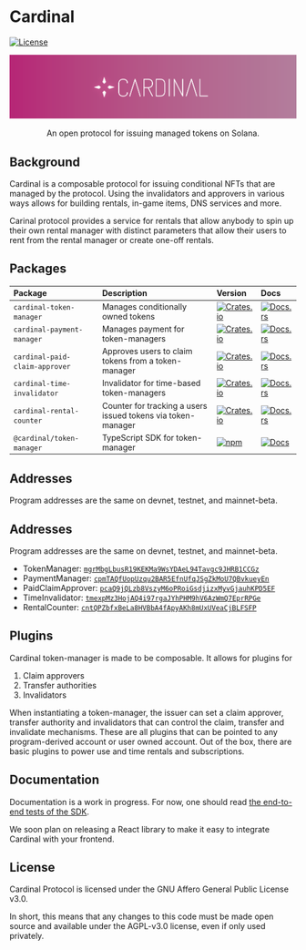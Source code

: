 # Cardinal

[![License](https://img.shields.io/badge/license-AGPL%203.0-blue)](https://github.com/cardinal-labs/cardinal-token-manager/blob/master/LICENSE)

<p align="center">
    <img src="/images/banner.png" />
</p>

<p align="center">
    An open protocol for issuing managed tokens on Solana.
</p>

## Background

Cardinal is a composable protocol for issuing conditional NFTs that are managed by the protocol. Using the invalidators and approvers in various ways allows for building rentals, in-game items, DNS services and more.

Carinal protocol provides a service for rentals that allow anybody to spin up their own rental manager with distinct parameters that allow their users to rent from the rental manager or create one-off rentals.

## Packages

| Package                        | Description                                                  | Version                                                                                                                             | Docs                                                                                                               |
| :----------------------------- | :----------------------------------------------------------- | :---------------------------------------------------------------------------------------------------------------------------------- | :----------------------------------------------------------------------------------------------------------------- |
| `cardinal-token-manager`       | Manages conditionally owned tokens                           | [![Crates.io](https://img.shields.io/crates/v/cardinal-token-manager)](https://crates.io/crates/cardinal-token-manager)             | [![Docs.rs](https://docs.rs/cardinal-token-manager/badge.svg)](https://docs.rs/cardinal-token-manager)             |
| `cardinal-payment-manager`     | Manages payment for token-managers                           | [![Crates.io](https://img.shields.io/crates/v/cardinal-payment-manager)](https://crates.io/crates/cardinal-payment-manager)         | [![Docs.rs](https://docs.rs/cardinal-payment-manager/badge.svg)](https://docs.rs/cardinal-payment-manager)         |
| `cardinal-paid-claim-approver` | Approves users to claim tokens from a token-manager          | [![Crates.io](https://img.shields.io/crates/v/cardinal-paid-claim-approver)](https://crates.io/crates/cardinal-paid-claim-approver) | [![Docs.rs](https://docs.rs/cardinal-paid-claim-approver/badge.svg)](https://docs.rs/cardinal-paid-claim-approver) |
| `cardinal-time-invalidator`    | Invalidator for time-based token-managers                    | [![Crates.io](https://img.shields.io/crates/v/cardinal-time-invalidator)](https://crates.io/crates/cardinal-time-invalidator)       | [![Docs.rs](https://docs.rs/cardinal-time-invalidator/badge.svg)](https://docs.rs/cardinal-time-invalidator)       |
| `cardinal-rental-counter`      | Counter for tracking a users issued tokens via token-manager | [![Crates.io](https://img.shields.io/crates/v/cardinal-rental-counter)](https://crates.io/crates/cardinal-rental-counter)           | [![Docs.rs](https://docs.rs/cardinal-rental-counter/badge.svg)](https://docs.rs/cardinal-rental-counter)           |
| `@cardinal/token-manager`      | TypeScript SDK for token-manager                             | [![npm](https://img.shields.io/npm/v/@cardinal/token-manager.svg)](https://www.npmjs.com/package/@cardinal/token-manager)           | [![Docs](https://img.shields.io/badge/docs-typedoc-blue)](https://docs.cardinal.so/ts/)                            |

## Addresses

Program addresses are the same on devnet, testnet, and mainnet-beta.

## Addresses

Program addresses are the same on devnet, testnet, and mainnet-beta.

- TokenManager: [`mgrMbgLbusR19KEKMa9WsYDAeL94Tavgc9JHRB1CCGz`](https://explorer.solana.com/address/mgrMbgLbusR19KEKMa9WsYDAeL94Tavgc9JHRB1CCGz)
- PaymentManager: [`cpmTAQfUopUzqu2BAR5EfnUfqJSgZkMoU7QBvkueyEn`](https://explorer.solana.com/address/cpmTAQfUopUzqu2BAR5EfnUfqJSgZkMoU7QBvkueyEn)
- PaidClaimApprover: [`pcaQ9jQLzb8VszyM6oPRoiGsdjizxMyvGjauhKPD5EF`](https://explorer.solana.com/address/pcaQ9jQLzb8VszyM6oPRoiGsdjizxMyvGjauhKPD5EF)
- TimeInvalidator: [`tmexpMz3HojAQ4i97rgaJYhPHM9hV6AzWmQ7EprRPGe`](https://explorer.solana.com/address/tmexpMz3HojAQ4i97rgaJYhPHM9hV6AzWmQ7EprRPGe)
- RentalCounter: [`cntQPZbfxBeLa8HVBbA4fApyAKh8mUxUVeaCjBLFSFP`](https://explorer.solana.com/address/cntQPZbfxBeLa8HVBbA4fApyAKh8mUxUVeaCjBLFSFP)

## Plugins

Cardinal token-manager is made to be composable. It allows for plugins for

1. Claim approvers
2. Transfer authorities
3. Invalidators

When instantiating a token-manager, the issuer can set a claim approver, transfer authority and invalidators that can control the claim, transfer and invalidate mechanisms. These are all plugins that can be pointed to any program-derived account or user owned account. Out of the box, there are basic plugins to power use and time rentals and subscriptions.

## Documentation

Documentation is a work in progress. For now, one should read [the end-to-end tests of the SDK](/tests/mintWrapper.spec.ts).

We soon plan on releasing a React library to make it easy to integrate Cardinal with your frontend.

## License

Cardinal Protocol is licensed under the GNU Affero General Public License v3.0.

In short, this means that any changes to this code must be made open source and available under the AGPL-v3.0 license, even if only used privately.
